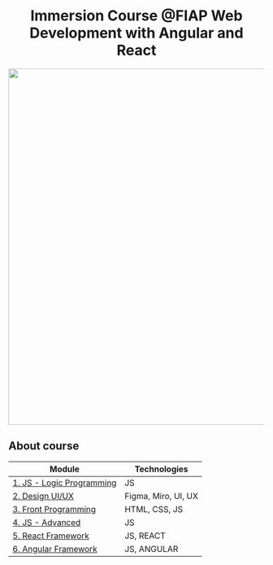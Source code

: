 <h1 align="center"> Immersion Course @FIAP Web Development with Angular and React </h1>

<div align="center">
  <img src="https://user-images.githubusercontent.com/98968823/174916160-ad8cd7b7-2b66-4561-a234-9655facff18f.png" width="700px" />
  </div>

  <h2 align="start"> About course </h2>
  
|Module | Technologies |
|---|---|
|  [1. JS - Logic Programming](https://github.com/belluzzojr/frontend-specialist-fiap/tree/main/module1) | JS |
|  [2. Design UI/UX]() | Figma, Miro, UI, UX |
|  [3. Front Programming]() | HTML, CSS, JS |
|  [4. JS - Advanced]() | JS |
|  [5. React Framework]() | JS, REACT |
|  [6. Angular Framework]() | JS, ANGULAR |
